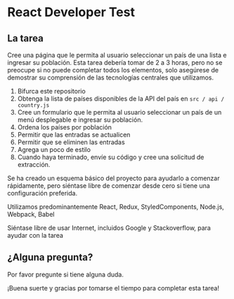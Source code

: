 # React Developer Test

## La tarea

Cree una página que le permita al usuario seleccionar un país de una lista e ingresar su población.
Esta tarea debería tomar de 2 a 3 horas, pero no se preocupe si no puede completar todos los elementos, solo
asegúrese de demostrar su comprensión de las tecnologías centrales que utilizamos.

1. Bifurca este repositorio
2. Obtenga la lista de países disponibles de la API del país en `src / api / country.js`
3. Cree un formulario que le permita al usuario seleccionar un país de un menú desplegable e ingresar su población.
4. Ordena los países por población
5. Permitir que las entradas se actualicen
6. Permitir que se eliminen las entradas
7. Agrega un poco de estilo
8. Cuando haya terminado, envíe su código y cree una solicitud de extracción.

Se ha creado un esquema básico del proyecto para ayudarlo a comenzar rápidamente, pero siéntase libre de comenzar
desde cero si tiene una configuración preferida.

Utilizamos predominantemente React, Redux, StyledComponents, Node.js, Webpack, Babel

Siéntase libre de usar Internet, incluidos Google y Stackoverflow, para ayudar con la tarea

## ¿Alguna pregunta?

Por favor pregunte si tiene alguna duda.

¡Buena suerte y gracias por tomarse el tiempo para completar esta tarea!
